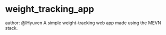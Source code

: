 # weight_tracking_app
author: @lHyuven
A simple weight-tracking web app made using the MEVN stack. 
